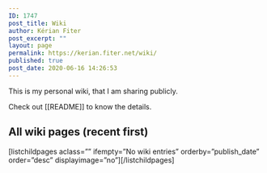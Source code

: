 ```yaml
---
ID: 1747
post_title: Wiki
author: Kérian Fiter
post_excerpt: ""
layout: page
permalink: https://kerian.fiter.net/wiki/
published: true
post_date: 2020-06-16 14:26:53
---
```

<!-- wp:paragraph -->

This is my personal wiki, that I am sharing publicly.

<!-- /wp:paragraph -->

<!-- wp:paragraph -->

Check out [[README]] to know the details.

<!-- /wp:paragraph -->

<!-- wp:heading -->

## All wiki pages (recent first)

<!-- /wp:heading -->

<!-- wp:shortcode --> [listchildpages aclass=”” ifempty=”No wiki entries” orderby=”publish_date” order=”desc” displayimage=”no”][/listchildpages] 

<!-- /wp:shortcode -->